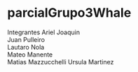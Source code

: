 ﻿# parcialGrupo3Whale
Integrantes
Ariel Joaquin		
Juan Pulleiro	
Lautaro Nola		
Mateo Manente	
Matias Mazzucchelli
Ursula Martinez	
